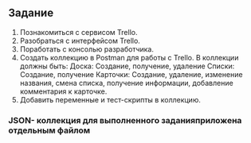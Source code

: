 ## Задание ##
1. Познакомиться с сервисом Trello.
2. Разобраться с интерфейсом Trello.
3. Поработать с консолью разработчика.
4. Создать коллекцию в Postman для работы с Trello.
В коллекции должны быть:
Доска: Создание, получение, удаление
Списки: Создание, получение
Карточки: Создание, удаление, изменение названия, смена списка, получение информации, добавление комментария к карточке.
5. Добавить переменные и тест-скрипты в коллекцию.

### JSON- коллекция для выполненного заданияприложена отдельным файлом
